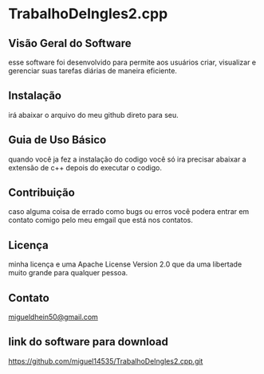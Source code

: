 # TrabalhoDeIngles2.cpp

## Visão Geral do Software 

esse software foi desenvolvido para permite aos usuários criar, visualizar e gerenciar
suas tarefas diárias de maneira eficiente.

## Instalação

irá abaixar o arquivo do meu github direto para seu. 

## Guia de Uso Básico

quando você ja fez a instalação do codigo você só ira precisar abaixar a extensão de c++ depois do executar o codigo.

## Contribuição 

caso alguma coisa de errado como bugs ou erros você podera entrar em contato comigo pelo meu emgail que está nos contatos.

## Licença

minha licença e uma Apache License Version 2.0 que da uma libertade muito grande para qualquer pessoa.

## Contato

migueldhein50@gmail.com

## link do software para download 

https://github.com/miguel14535/TrabalhoDeIngles2.cpp.git
